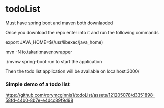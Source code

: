 # todoList
Must have spring boot and maven both downlaoded

Once you download the repo enter into it and run the following commands

export JAVA_HOME=$(/usr/libexec/java_home)

mvn -N io.takari:maven:wrapper

./mvnw spring-boot:run to start the application

Then the todo list application will be available on localhost:3000/

### Simple demo of a todo list


https://github.com/rorymcginnis1/todoList/assets/121205078/d3351898-58fd-44b0-8b7e-e4dcc89f9d98

